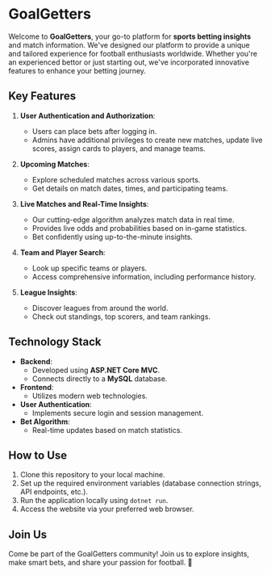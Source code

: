 # GoalGetters

Welcome to **GoalGetters**, your go-to platform for **sports betting insights** and match information. We've designed our platform to provide a unique and tailored experience for football enthusiasts worldwide. Whether you're an experienced bettor or just starting out, we've incorporated innovative features to enhance your betting journey.

## Key Features

1. **User Authentication and Authorization**:
   - Users can place bets after logging in.
   - Admins have additional privileges to create new matches, update live scores, assign cards to players, and manage teams.

2. **Upcoming Matches**:
   - Explore scheduled matches across various sports.
   - Get details on match dates, times, and participating teams.

3. **Live Matches and Real-Time Insights**:
   - Our cutting-edge algorithm analyzes match data in real time.
   - Provides live odds and probabilities based on in-game statistics.
   - Bet confidently using up-to-the-minute insights.

4. **Team and Player Search**:
   - Look up specific teams or players.
   - Access comprehensive information, including performance history.

5. **League Insights**:
   - Discover leagues from around the world.
   - Check out standings, top scorers, and team rankings.

## Technology Stack

- **Backend**:
  - Developed using **ASP.NET Core MVC**.
  - Connects directly to a **MySQL** database.
- **Frontend**:
  - Utilizes modern web technologies.
- **User Authentication**:
  - Implements secure login and session management.
- **Bet Algorithm**:
  - Real-time updates based on match statistics.

## How to Use

1. Clone this repository to your local machine.
2. Set up the required environment variables (database connection strings, API endpoints, etc.).
3. Run the application locally using `dotnet run`.
4. Access the website via your preferred web browser.

## Join Us

Come be part of the GoalGetters community! Join us to explore insights, make smart bets, and share your passion for football. 🚀

